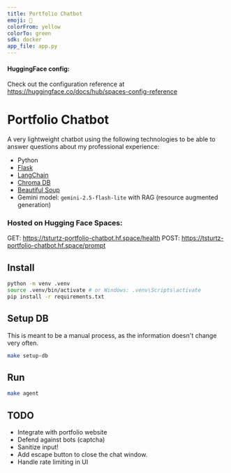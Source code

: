 ```yaml
---
title: Portfolio Chatbot
emoji: 🤖
colorFrom: yellow
colorTo: green
sdk: docker
app_file: app.py
---
```


#### HuggingFace config:
Check out the configuration reference at https://huggingface.co/docs/hub/spaces-config-reference

# Portfolio Chatbot

A very lightweight chatbot using the following technologies to be able to answer questions about my professional experience:
- Python
- [Flask](https://flask.palletsprojects.com/en/stable/)
- [LangChain](https://www.langchain.com/)
- [Chroma DB](https://www.trychroma.com/)
- [Beautiful Soup](https://pypi.org/project/beautifulsoup4/)
- Gemini model: `gemini-2.5-flash-lite` with RAG (resource augmented generation)

### Hosted on Hugging Face Spaces:
GET: https://tsturtz-portfolio-chatbot.hf.space/health
POST: https://tsturtz-portfolio-chatbot.hf.space/prompt

## Install
```sh
python -m venv .venv
source .venv/bin/activate # or Windows: .venv\Scripts\activate
pip install -r requirements.txt
```

## Setup DB
This is meant to be a manual process, as the information doesn't change very often.
```sh
make setup-db
```

## Run
```sh
make agent
```

## TODO
- Integrate with portfolio website
- Defend against bots (captcha)
- Sanitize input!
- Add escape button to close the chat window.
- Handle rate limiting in UI